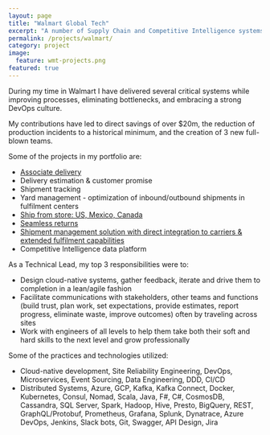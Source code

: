```yaml
---
layout: page
title: "Walmart Global Tech"
excerpt: "A number of Supply Chain and Competitive Intelligence systems delivered during my time in Walmart, while working as a technical lead"
permalink: /projects/walmart/
category: project
image:
  feature: wmt-projects.png
featured: true
---
```


During my time in Walmart I have delivered several critical systems while improving processes, eliminating bottlenecks, and embracing a strong DevOps culture.

My contributions have led to direct savings of over $20m, the reduction of production incidents to a historical minimum, and the creation of 3 new full-blown teams.

Some of the projects in my portfolio are:
* [Associate delivery](http://bit.ly/assocdeliv)
* Delivery estimation & customer promise
* Shipment tracking
* Yard management - optimization of inbound/outbound shipments in fulfilment centers
* [Ship from store: US, Mexico, Canada](http://bit.ly/shipfs)
* [Seamless returns](http://bit.ly/smreturns)
* [Shipment management solution with direct integration to carriers & extended fulfilment capabilities](http://bit.ly/fbywmt)
* Competitive Intelligence data platform

As a Technical Lead, my top 3 responsibilities were to:
* Design cloud-native systems, gather feedback, iterate and drive them to completion in a lean/agile fashion
* Facilitate communications with stakeholders, other teams and functions (build trust, plan work, set expectations, provide estimates, report progress, eliminate waste, improve outcomes) often by traveling across sites
* Work with engineers of all levels to help them take both their soft and hard skills to the next level and grow professionally

Some of the practices and technologies utilized:
* Cloud-native development, Site Reliability Engineering, DevOps, Microservices, Event Sourcing, Data Engineering, DDD, CI/CD
* Distributed Systems, Azure, GCP, Kafka, Kafka Connect, Docker, Kubernetes, Consul, Nomad, Scala, Java, F#, C#, CosmosDB, Cassandra, SQL Server, Spark, Hadoop, Hive, Presto, BigQuery, REST, GraphQL/Protobuf, Prometheus, Grafana, Splunk, Dynatrace, Azure DevOps, Jenkins, Slack bots, Git, Swagger, API Design, Jira